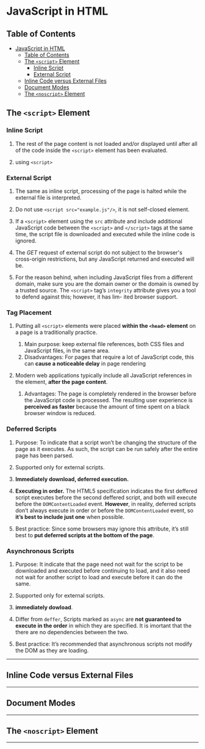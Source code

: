# JavaScript in HTML

## Table of Contents

- [JavaScript in HTML](#javascript-in-html)
  - [Table of Contents](#table-of-contents)
  - [The ```<script>``` Element](#the-script-element)
    - [Inline Script](#inline-script)
    - [External Script](#external-script)
  - [Inline Code versus External Files](#inline-code-versus-external-files)
  - [Document Modes](#document-modes)
  - [The ```<noscript>``` Element](#the-noscript-element)

## The ```<script>``` Element

### Inline Script

1. The rest of the page content is not loaded and/or displayed until after all of the code inside the ```<script>``` element has been evaluated.

2. using ```<script>```

### External Script

1. The same as inline script, processing of the page is halted while the external file is interpreted.

2. Do not use ```<script src="example.js"/>```, it is not self-closed element.

3. If a ```<script>``` element using the ```src``` attribute and include additional JavaScript code between the ```<script>``` and ```</script>``` tags at the same time, the script file is downloaded and executed while the inline code is ignored.

4. The *GET* request of external script do not subject to the browser's cross-origin restrictions, but any JavaScript returned and executed will be.

5. For the reason behind, when including JavaScript files from a different domain, make sure you are the domain owner or the domain is owned by a trusted source. The ```<script>``` tag’s ```integrity``` attribute gives you a tool to defend against this; however, it has lim-
ited browser support.

### Tag Placement

1. Putting all ```<script>``` elements were placed **within the ```<head>``` element** on a page is a traditionally practice.
    1. Main purpose: keep external file references, both CSS files and JavaScript files, in the same area.
    2. Disadvantages: For pages that require a lot of JavaScript code, this can **cause a noticeable delay** in page rendering

2. Modern web applications typically include all JavaScript references in the <body> element, **after the page content**.
    1. Advantages: The page is completely rendered in the browser before the JavaScript code is processed. The resulting user experience is **perceived as faster** because the amount of time spent on a black browser window is reduced.

### Deferred Scripts

1. Purpose: To indicate that a script won’t be changing the structure of the page as it executes. As such, the script can be run safely after the entire page has been parsed.

2. Supported only for external scripts. 

3. **Immediately download, deferred execution.** 

4. **Executing in order.** The HTML5 specification indicates the first deffered script executes before the second deffered script, and both will execute before the ```DOMContentLoaded``` event. **However**, in reality, deferred scripts don’t always execute in order or before the ```DOMContentLoaded``` event, so **it’s best to include just one** when possible.

5. Best practice: Since some browsers may ignore this attribute, it’s still best to **put deferred scripts at the bottom of the page**.

### Asynchronous Scripts

1. Purpose: It indicate that the page need not wait for the script to be downloaded and executed before continuing to load, and it also
need not wait for another script to load and execute before it can do the same.

2. Supported only for external scripts. 

3. **immediately dowload**.

4. Differ from ```deffer```, Scripts marked as ```async``` are **not guaranteed to execute in the order** in which they are specified. It is imortant that the there are no dependencies between the two.

5. Best practice: It’s recommended that asynchronous scripts not modify the DOM as they are loading.

---

## Inline Code versus External Files

---

## Document Modes

---

## The ```<noscript>``` Element

---
